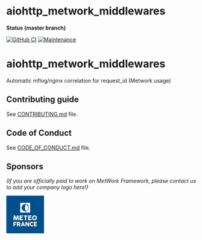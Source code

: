 # aiohttp_metwork_middlewares

[//]: # (automatically generated from https://github.com/metwork-framework/github_organization_management/blob/master/common_files/README.md)

**Status (master branch)**



[![GitHub CI](https://github.com/metwork-framework/aiohttp_metwork_middlewares/workflows/CI/badge.svg?branch=master)](https://github.com/metwork-framework/aiohttp_metwork_middlewares/actions?query=workflow%3ACI&branch=master)
[![Maintenance](https://github.com/metwork-framework/resources/blob/master/badges/maintained.svg)]()




# aiohttp_metwork_middlewares
Automatic mflog/nginx correlation for request_id (Metwork usage)






## Contributing guide

See [CONTRIBUTING.md](CONTRIBUTING.md) file.



## Code of Conduct

See [CODE_OF_CONDUCT.md](CODE_OF_CONDUCT.md) file.



## Sponsors

*(If you are officially paid to work on MetWork Framework, please contact us to add your company logo here!)*

[![logo](https://raw.githubusercontent.com/metwork-framework/resources/master/sponsors/meteofrance-small.jpeg)](http://www.meteofrance.com)
